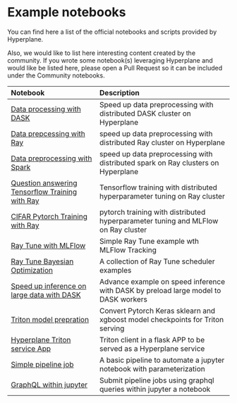 # Example notebooks
You can find here a list of the official notebooks and scripts provided by Hyperplane.

Also, we would like to list here interesting content created by the community. If you wrote some notebook(s) leveraging Hyperplane and would like be listed here, please open a Pull Request so it can be included under the Community notebooks.

| Notebook         | Description                                         |
| :----------------| :--------------------------------------------------------------------------- |
| [Data processing with DASK](https://github.com/devsentient/examples/blob/main/example_notebooks/data_prep/dask_group_sort.ipynb) | Speed up data preprocessing with distributed DASK cluster on Hyperplane | 
| [Data prepcessing with Ray](https://github.com/devsentient/examples/blob/main/example_notebooks/data_prep/ray_data_processing.ipynb) | speed up data preprocessing with distributed Ray cluster on Hyperplane | 
| [Data preprocessing with Spark](https://github.com/devsentient/examples/blob/main/example_notebooks/data_prep/spark_on_ray_data_processing.ipynb) | speed up data preprocessing with distributed spark on Ray clusters on Hyperplane | 
| [Question answering Tensorflow Training with Ray ](https://github.com/devsentient/examples/blob/main/example_notebooks/training/ray_tf_nlp.ipynb) | Tensorflow training with distributed hyperparameter tuning on Ray cluster |
| [CIFAR Pytorch Training with Ray ](https://github.com/devsentient/examples/blob/main/example_notebooks/training/ray_training_torch.ipynb) | pytorch training with distributed hyperparameter tuning and MLFlow on Ray cluster |
| [Ray Tune with MLFlow](https://github.com/devsentient/examples/blob/main/example_notebooks/training/ray_mlflow.ipynb) | Simple Ray Tune example wth MLFlow Tracking |
| [Ray Tune Bayesian Optimization](https://github.com/devsentient/examples/blob/main/example_notebooks/training/ray_tune_demo.ipynb) | A collection of Ray Tune scheduler examples |
| [Speed up inference on large data with DASK ](https://github.com/devsentient/examples/blob/main/example_notebooks/inference/batch_inference) | Advance example on speed inference with DASK by preload large model to DASK workers |
| [Triton model prepration ](https://github.com/devsentient/examples/tree/main/example_notebooks/serving/triton) | Convert Pytorch Keras sklearn and xgboost model checkpoints for Triton serving |
| [Hyperplane Triton service App ](https://github.com/devsentient/examples/tree/main/example_notebooks/serving/triton) | Triton client in a flask APP to be served as a Hyperplane service|
| [Simple pipeline job ](https://github.com/devsentient/examples/tree/main/example_notebooks/pipelines/a_simple_pipelinen) | A basic pipeline to automate a jupyter notebook with parameterization |
| [GraphQL within jupyter ](https://github.com/devsentient/examples/blob/main/example_notebooks/utils/submit_graphql_with_python.ipynb) | Submit pipeline jobs using graphql queries within jupyter a notebook

